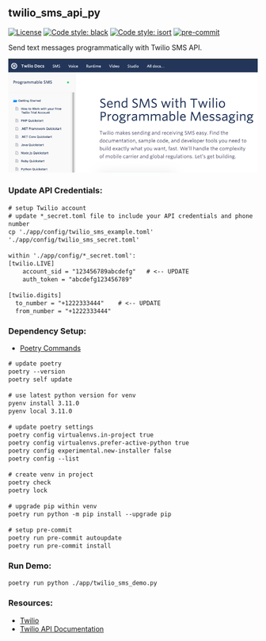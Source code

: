 ## twilio_sms_api_py

[![License](https://img.shields.io/badge/license-MIT-blue.svg)](https://opensource.org/licenses/MIT)
[![Code style: black](https://img.shields.io/badge/code%20style-black-000000.svg)](https://github.com/psf/black)
[![Code style: isort](https://img.shields.io/badge/%20imports-isort-%231674b1)](https://pycqa.github.io/isort/)
[![pre-commit](https://img.shields.io/badge/pre--commit-enabled-blue?logo=pre-commit&logoColor=white)](https://github.com/pre-commit/pre-commit)


Send text messages programmatically with Twilio SMS API.

![image](./img/twilio_sms.png)

### Update API Credentials:
```
# setup Twilio account
# update *_secret.toml file to include your API credentials and phone number
cp './app/config/twilio_sms_example.toml' './app/config/twilio_sms_secret.toml'

within './app/config/*_secret.toml':
[twilio.LIVE]
    account_sid = "123456789abcdefg"   # <-- UPDATE
    auth_token = "abcdefg123456789"

[twilio.digits]
  to_number = "+1222333444"    # <-- UPDATE
  from_number = "+1222333444"
```

### Dependency Setup:
* [Poetry Commands](https://python-poetry.org/docs/cli/)
```
# update poetry
poetry --version
poetry self update

# use latest python version for venv
pyenv install 3.11.0
pyenv local 3.11.0

# update poetry settings
poetry config virtualenvs.in-project true
poetry config virtualenvs.prefer-active-python true
poetry config experimental.new-installer false
poetry config --list

# create venv in project
poetry check
poetry lock

# upgrade pip within venv
poetry run python -m pip install --upgrade pip

# setup pre-commit
poetry run pre-commit autoupdate
poetry run pre-commit install
```

### Run Demo:
```
poetry run python ./app/twilio_sms_demo.py
```

### Resources:
* [Twilio](https://www.twilio.com)
* [Twilio API Documentation](https://www.twilio.com/docs/sms/api/message-resource)
